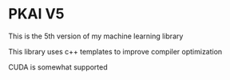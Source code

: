 # PKAI V5
This is the 5th version of my machine learning library

This library uses c++ templates to improve compiler optimization

CUDA is somewhat supported
